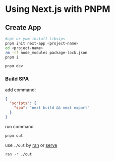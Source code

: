 # Using Next.js with PNPM

## Create App

```sh
#apt or yum install libvips
pnpm init next-app <project-name>
cd <project-name>
rm -rf node_modules package-lock.json
pnpm i

pnpm dev
```

### Build SPA

add command:

```json
{
  "scripts": {
    "spa": "next build && next export"
  }
}
```

run command

```sh
pnpm out
```

use `./out` by [ran](https://github.com/m3ng9i/ran) or [serve](https://github.com/vercel/serve)

```
ran -r ./out
```
